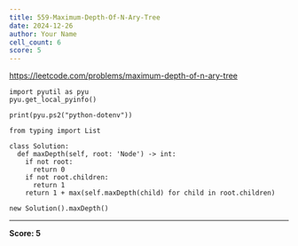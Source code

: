```yaml
---
title: 559-Maximum-Depth-Of-N-Ary-Tree
date: 2024-12-26
author: Your Name
cell_count: 6
score: 5
---
```


https://leetcode.com/problems/maximum-depth-of-n-ary-tree


```
import pyutil as pyu
pyu.get_local_pyinfo()
```


```
print(pyu.ps2("python-dotenv"))
```


```
from typing import List
```


```
class Solution:
  def maxDepth(self, root: 'Node') -> int:
    if not root:
      return 0
    if not root.children:
      return 1
    return 1 + max(self.maxDepth(child) for child in root.children)
```


```
new Solution().maxDepth()
```


---
**Score: 5**